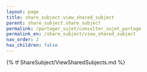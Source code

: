 ```yaml
---
layout: page
title: share_subject.view_shared_subject
parent: share_subject.share_subject
permalink: /partager_sujet/consulter_sujet_partage
permalink_en: /share_subject/view_shared_subject
nav_order: 2
has_children: false
---
```


{% tf ShareSubject/ViewSharedSubjects.md %}